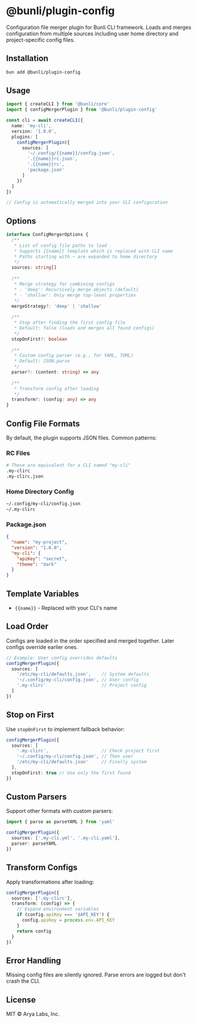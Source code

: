 # @bunli/plugin-config

Configuration file merger plugin for Bunli CLI framework. Loads and merges configuration from multiple sources including user home directory and project-specific config files.

## Installation

```bash
bun add @bunli/plugin-config
```

## Usage

```typescript
import { createCLI } from '@bunli/core'
import { configMergerPlugin } from '@bunli/plugin-config'

const cli = await createCLI({
  name: 'my-cli',
  version: '1.0.0',
  plugins: [
    configMergerPlugin({
      sources: [
        '~/.config/{{name}}/config.json',
        '.{{name}}rc.json',
        '.{{name}}rc',
        'package.json'
      ]
    })
  ]
})

// Config is automatically merged into your CLI configuration
```

## Options

```typescript
interface ConfigMergerOptions {
  /**
   * List of config file paths to load
   * Supports {{name}} template which is replaced with CLI name
   * Paths starting with ~ are expanded to home directory
   */
  sources: string[]
  
  /**
   * Merge strategy for combining configs
   * - 'deep': Recursively merge objects (default)
   * - 'shallow': Only merge top-level properties
   */
  mergeStrategy?: 'deep' | 'shallow'
  
  /**
   * Stop after finding the first config file
   * Default: false (loads and merges all found configs)
   */
  stopOnFirst?: boolean
  
  /**
   * Custom config parser (e.g., for YAML, TOML)
   * Default: JSON.parse
   */
  parser?: (content: string) => any
  
  /**
   * Transform config after loading
   */
  transform?: (config: any) => any
}
```

## Config File Formats

By default, the plugin supports JSON files. Common patterns:

### RC Files
```bash
# These are equivalent for a CLI named "my-cli"
.my-clirc
.my-clirc.json
```

### Home Directory Config
```bash
~/.config/my-cli/config.json
~/.my-clirc
```

### Package.json
```json
{
  "name": "my-project",
  "version": "1.0.0",
  "my-cli": {
    "apiKey": "secret",
    "theme": "dark"
  }
}
```

## Template Variables

- `{{name}}` - Replaced with your CLI's name

## Load Order

Configs are loaded in the order specified and merged together. Later configs override earlier ones.

```typescript
// Example: User config overrides defaults
configMergerPlugin({
  sources: [
    '/etc/my-cli/defaults.json',    // System defaults
    '~/.config/my-cli/config.json', // User config
    '.my-clirc'                     // Project config
  ]
})
```

## Stop on First

Use `stopOnFirst` to implement fallback behavior:

```typescript
configMergerPlugin({
  sources: [
    '.my-clirc',                    // Check project first
    '~/.config/my-cli/config.json', // Then user
    '/etc/my-cli/defaults.json'     // Finally system
  ],
  stopOnFirst: true // Use only the first found
})
```

## Custom Parsers

Support other formats with custom parsers:

```typescript
import { parse as parseYAML } from 'yaml'

configMergerPlugin({
  sources: ['.my-cli.yml', '.my-cli.yaml'],
  parser: parseYAML
})
```

## Transform Configs

Apply transformations after loading:

```typescript
configMergerPlugin({
  sources: ['.my-clirc'],
  transform: (config) => {
    // Expand environment variables
    if (config.apiKey === '$API_KEY') {
      config.apiKey = process.env.API_KEY
    }
    return config
  }
})
```

## Error Handling

Missing config files are silently ignored. Parse errors are logged but don't crash the CLI.

## License

MIT © Arya Labs, Inc.